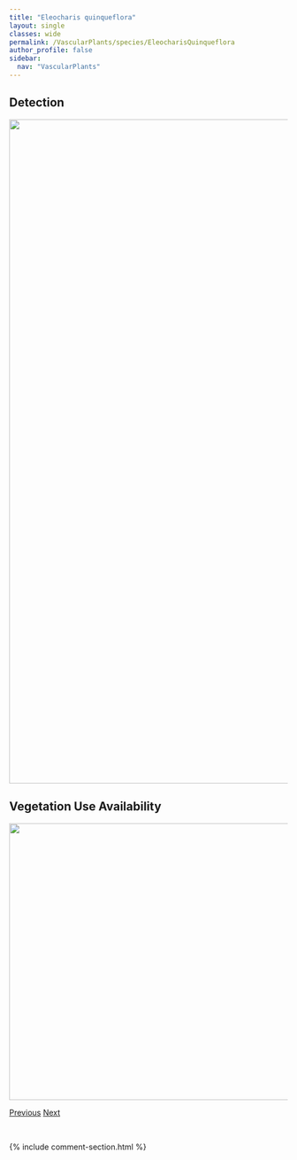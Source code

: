 ```yaml
---
title: "Eleocharis quinqueflora"
layout: single
classes: wide
permalink: /VascularPlants/species/EleocharisQuinqueflora
author_profile: false
sidebar:
  nav: "VascularPlants"
---
```


<h2>Detection</h2>

<a href="https://drive.google.com/uc?export=view&id=1LRdO34YsR5yTxyrBTBGX2QIxPAFhUm11">
<img src="https://drive.google.com/uc?export=view&id=1LRdO34YsR5yTxyrBTBGX2QIxPAFhUm11" height = "1200" width = "800">
</a>


<h2>Vegetation Use Availability</h2>

<a href="https://drive.google.com/uc?export=view&id=1XNrqmJkVj0VOFsgisNkandncnVuo6Wzy">
<img src="https://drive.google.com/uc?export=view&id=1XNrqmJkVj0VOFsgisNkandncnVuo6Wzy" height = "500" width = "1000">
</a>


<a href="/DevelopmentWebsite/VascularPlants/species/EleocharisPalustrissl" class="pagination--pager" title="Eleocharis palustris s.l.">Previous</a> <a href="/DevelopmentWebsite/VascularPlants/species/ElodeaCanadensis" class="pagination--pager" title="Elodea canadensis">Next</a>

<p>&nbsp;</p>

{% include comment-section.html %}

